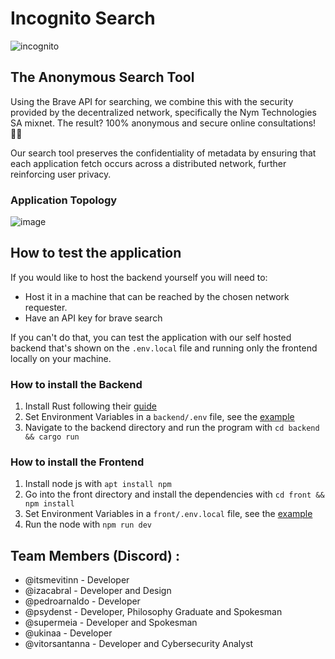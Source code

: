 # Incognito Search
![incognito](https://github.com/TupiNymQuim/search/assets/95882160/cd11d0c9-4594-4989-b518-7f25ef1a663b)

## The Anonymous Search Tool

Using the Brave API for searching, we combine this with the security provided by the decentralized network, specifically the Nym Technologies SA mixnet. The result? 100% anonymous and secure online consultations! 🥷🏼

Our search tool preserves the confidentiality of metadata by ensuring that each application fetch occurs across a distributed network, further reinforcing user privacy.

### Application Topology
![image](https://github.com/TupiNymQuim/search/assets/95882160/4af7a596-fb6e-4ae1-a0d1-abc1d9f789bb)

## How to test the application
If you would like to host the backend yourself you will need to:
* Host it in a machine that can be reached by the chosen network requester.
* Have an API key for brave search

If you can't do that, you can test the application with our self hosted backend that's shown on the `.env.local` file and running only the frontend locally on your machine.

### How to install the Backend

1) Install Rust following their [guide](https://www.rust-lang.org/tools/install)
2) Set Environment Variables in a `backend/.env` file, see the [example](https://github.com/TupiNymQuim/search/blob/main/backend/.env-example)
3) Navigate to the backend directory and run the program with `cd backend && cargo run`


### How to install the Frontend

1) Install node js with `apt install npm`
2) Go into the front directory and install the dependencies with `cd front && npm install`
3) Set Environment Variables in a `front/.env.local` file, see the [example](https://github.com/TupiNymQuim/search/blob/main/front/.env-example.local)
4) Run the node with `npm run dev`

## Team Members (Discord) :

- @itsmevitinn - Developer
- @izacabral - Developer and Design
- @pedroarnaldo - Developer
- @psydenst - Developer, Philosophy Graduate and Spokesman
- @supermeia - Developer and Spokesman
- @ukinaa - Developer
- @vitorsantanna  - Developer and Cybersecurity Analyst

